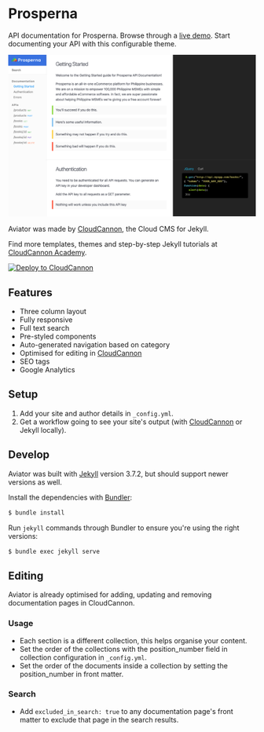 # Prosperna

API documentation for Prosperna. Browse through a [live demo](https://docs.prosperna.com/).
Start documenting your API with this configurable theme.

![Aviator template screenshot](images/_screenshot.png)

Aviator was made by [CloudCannon](http://cloudcannon.com/), the Cloud CMS for Jekyll.

Find more templates, themes and step-by-step Jekyll tutorials at [CloudCannon Academy](https://learn.cloudcannon.com/).

[![Deploy to CloudCannon](https://buttons.cloudcannon.com/deploy.svg)](https://app.cloudcannon.com/register#sites/connect/github/CloudCannon/aviator-jekyll-template)

## Features

- Three column layout
- Fully responsive
- Full text search
- Pre-styled components
- Auto-generated navigation based on category
- Optimised for editing in [CloudCannon](http://cloudcannon.com/)
- SEO tags
- Google Analytics

## Setup

1. Add your site and author details in `_config.yml`.
2. Get a workflow going to see your site's output (with [CloudCannon](https://app.cloudcannon.com/) or Jekyll locally).

## Develop

Aviator was built with [Jekyll](http://jekyllrb.com/) version 3.7.2, but should support newer versions as well.

Install the dependencies with [Bundler](http://bundler.io/):

```bash
$ bundle install
```

Run `jekyll` commands through Bundler to ensure you're using the right versions:

```bash
$ bundle exec jekyll serve
```

## Editing

Aviator is already optimised for adding, updating and removing documentation pages in CloudCannon.

### Usage

- Each section is a different collection, this helps organise your content.
- Set the order of the collections with the position_number field in collection configuration in `_config.yml`.
- Set the order of the documents inside a collection by setting the position_number in front matter.

### Search

- Add `excluded_in_search: true` to any documentation page's front matter to exclude that page in the search results.
